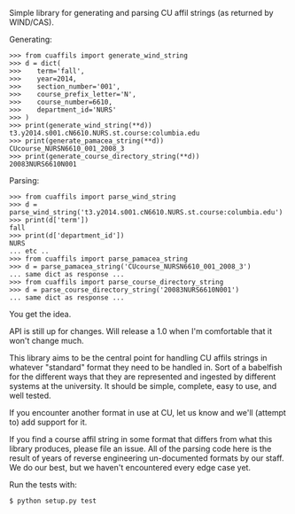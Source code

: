 Simple library for generating and parsing CU affil
strings (as returned by WIND/CAS).

Generating:

    >>> from cuaffils import generate_wind_string
    >>> d = dict(
    >>>    term='fall',
    >>>    year=2014,
    >>>    section_number='001',
    >>>    course_prefix_letter='N',
    >>>    course_number=6610,
    >>>    department_id='NURS'
    >>> )
    >>> print(generate_wind_string(**d))
    t3.y2014.s001.cN6610.NURS.st.course:columbia.edu
    >>> print(generate_pamacea_string(**d))
    CUcourse_NURSN6610_001_2008_3
    >>> print(generate_course_directory_string(**d))
    20083NURS6610N001

Parsing:

    >>> from cuaffils import parse_wind_string
    >>> d = parse_wind_string('t3.y2014.s001.cN6610.NURS.st.course:columbia.edu')
    >>> print(d['term'])
    fall
    >>> print(d['department_id'])
    NURS
    ... etc ..
    >>> from cuaffils import parse_pamacea_string
    >>> d = parse_pamacea_string('CUcourse_NURSN6610_001_2008_3')
    ... same dict as response ...
    >>> from cuaffils import parse_course_directory_string
    >>> d = parse_course_directory_string('20083NURS6610N001')
    ... same dict as response ...

You get the idea.

API is still up for changes. Will release a 1.0 when I'm comfortable
that it won't change much.

This library aims to be the central point for handling CU affils
strings in whatever "standard" format they need to be handled in. Sort
of a babelfish for the different ways that they are represented
and ingested by different systems at the university. It should be
simple, complete, easy to use, and well tested.

If you encounter another format in use at CU, let us know and
we'll (attempt to) add support for it.

If you find a course affil string in some format that differs from
what this library produces, please file an issue. All of the parsing
code here is the result of years of reverse engineering un-documented
formats by our staff. We do our best, but we haven't encountered every
edge case yet.

Run the tests with:

    $ python setup.py test
